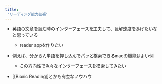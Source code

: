 ```yaml
---
title:
 'リーディング能力拡張'
---
```


- 英語の文章を読む時のインターフェースを工夫して、読解速度をあげたいなと思っている
    - reader appを作りたい

- 例えば、分からん単語を押し込んでパッと検索できるmacの機能はよい例
    - この方向性で色々なインターフェースを模索してみたい
- [[Bionic Reading]]とかも有益なノウハウ
